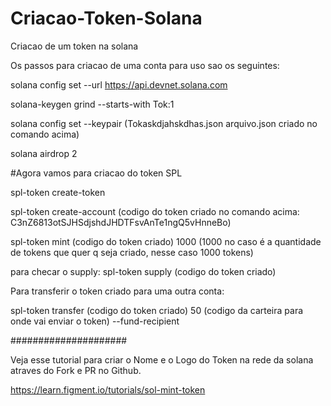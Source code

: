 # Criacao-Token-Solana
Criacao de um token na solana

Os passos para criacao de uma conta para uso sao os seguintes:

solana config set --url https://api.devnet.solana.com

solana-keygen grind --starts-with Tok:1

solana config set --keypair (Tokaskdjahskdhas.json arquivo.json criado no comando acima)

solana airdrop 2

#Agora vamos para criacao do token SPL

spl-token create-token

spl-token create-account (codigo do token criado no comando acima: C3nZ6813otSJHSdjshdJHDTFsvAnTe1ngQ5vHnneBo)

spl-token mint (codigo do token criado) 1000 (1000 no caso é a quantidade de tokens que quer q seja criado, nesse caso 1000 tokens)

para checar o supply: spl-token supply (codigo do token criado)

Para transferir o token criado para uma outra conta:

spl-token transfer (codigo do token criado) 50 (codigo da carteira para onde vai enviar o token) --fund-recipient


#####################

Veja esse tutorial para criar o Nome e o Logo do Token na rede da solana atraves do Fork e PR no Github.

https://learn.figment.io/tutorials/sol-mint-token
